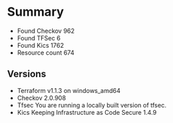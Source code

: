# Summary

- Found Checkov 962
- Found TFSec 6
- Found Kics 1762
- Resource count 674

## Versions

- Terraform v1.1.3 on windows_amd64
- Checkov 2.0.908
- Tfsec You are running a locally built version of tfsec.
- Kics Keeping Infrastructure as Code Secure 1.4.9
